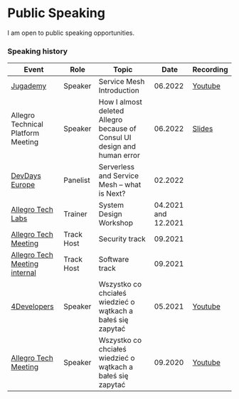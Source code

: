 # 


# Public Speaking

I am open to public speaking opportunities.

### Speaking history

| Event    | Role | Topic         | Date | Recording |
| -------- | ---- | ------------- | ---- | --------- |
| [Jugademy](https://jugademy.eu/) | Speaker | Service Mesh Introduction | 06.2022 | [Youtube](https://www.youtube.com/watch?v=gNTMwJDCCIk) | 
| Allegro Technical Platform Meeting | Speaker | How I almost deleted Allegro because of Consul UI design and human error | 06.2022 | [Slides](https://drive.google.com/file/d/1IvGlR1RC41yubWj5vuZ72mjYqTjfjBpY/view?usp=sharing) | 
| [DevDays Europe](https://devdays.lt/2022) | Panelist | Serverless and Service Mesh – what is Next? | 02.2022 | |
| [Allegro Tech Labs](https://www.meetup.com/allegrotech/events/282421464/) | Trainer | System Design Workshop | 04.2021 and 12.2021 | |
| [Allegro Tech Meeting](https://www.meetup.com/allegrotech/events/280149404/) | Track Host | Security track | 09.2021 | |
| [Allegro Tech Meeting internal](https://allegro.pl/zobacz/atm2021#okonferencji) | Track Host | Software track | 09.2021 | |
| [4Developers](https://4developers.org.pl/) | Speaker | Wszystko co chciałeś wiedzieć o wątkach a bałeś się zapytać | 05.2021 | [Youtube](https://www.youtube.com/watch?v=PFGCrMWP2b8) |
| [Allegro Tech Meeting](https://allegro.pl/zobacz/atm2021) | Speaker | Wszystko co chciałeś wiedzieć o wątkach a bałeś się zapytać | 09.2020 | [Youtube](https://www.youtube.com/watch?v=-_eMwhlyM5Q) |



